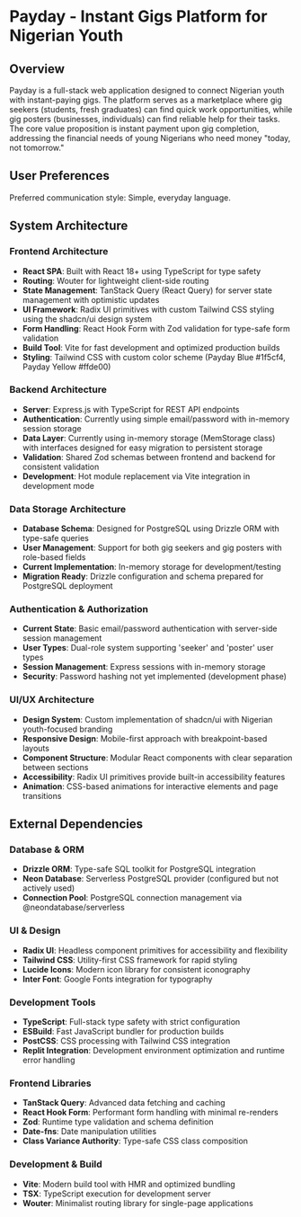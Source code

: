 # Payday - Instant Gigs Platform for Nigerian Youth

## Overview

Payday is a full-stack web application designed to connect Nigerian youth with instant-paying gigs. The platform serves as a marketplace where gig seekers (students, fresh graduates) can find quick work opportunities, while gig posters (businesses, individuals) can find reliable help for their tasks. The core value proposition is instant payment upon gig completion, addressing the financial needs of young Nigerians who need money "today, not tomorrow."

## User Preferences

Preferred communication style: Simple, everyday language.

## System Architecture

### Frontend Architecture
- **React SPA**: Built with React 18+ using TypeScript for type safety
- **Routing**: Wouter for lightweight client-side routing
- **State Management**: TanStack Query (React Query) for server state management with optimistic updates
- **UI Framework**: Radix UI primitives with custom Tailwind CSS styling using the shadcn/ui design system
- **Form Handling**: React Hook Form with Zod validation for type-safe form validation
- **Build Tool**: Vite for fast development and optimized production builds
- **Styling**: Tailwind CSS with custom color scheme (Payday Blue #1f5cf4, Payday Yellow #ffde00)

### Backend Architecture
- **Server**: Express.js with TypeScript for REST API endpoints
- **Authentication**: Currently using simple email/password with in-memory session storage
- **Data Layer**: Currently using in-memory storage (MemStorage class) with interfaces designed for easy migration to persistent storage
- **Validation**: Shared Zod schemas between frontend and backend for consistent validation
- **Development**: Hot module replacement via Vite integration in development mode

### Data Storage Architecture
- **Database Schema**: Designed for PostgreSQL using Drizzle ORM with type-safe queries
- **User Management**: Support for both gig seekers and gig posters with role-based fields
- **Current Implementation**: In-memory storage for development/testing
- **Migration Ready**: Drizzle configuration and schema prepared for PostgreSQL deployment

### Authentication & Authorization
- **Current State**: Basic email/password authentication with server-side session management
- **User Types**: Dual-role system supporting 'seeker' and 'poster' user types
- **Session Management**: Express sessions with in-memory storage
- **Security**: Password hashing not yet implemented (development phase)

### UI/UX Architecture
- **Design System**: Custom implementation of shadcn/ui with Nigerian youth-focused branding
- **Responsive Design**: Mobile-first approach with breakpoint-based layouts
- **Component Structure**: Modular React components with clear separation between sections
- **Accessibility**: Radix UI primitives provide built-in accessibility features
- **Animation**: CSS-based animations for interactive elements and page transitions

## External Dependencies

### Database & ORM
- **Drizzle ORM**: Type-safe SQL toolkit for PostgreSQL integration
- **Neon Database**: Serverless PostgreSQL provider (configured but not actively used)
- **Connection Pool**: PostgreSQL connection management via @neondatabase/serverless

### UI & Design
- **Radix UI**: Headless component primitives for accessibility and flexibility
- **Tailwind CSS**: Utility-first CSS framework for rapid styling
- **Lucide Icons**: Modern icon library for consistent iconography
- **Inter Font**: Google Fonts integration for typography

### Development Tools
- **TypeScript**: Full-stack type safety with strict configuration
- **ESBuild**: Fast JavaScript bundler for production builds
- **PostCSS**: CSS processing with Tailwind CSS integration
- **Replit Integration**: Development environment optimization and runtime error handling

### Frontend Libraries
- **TanStack Query**: Advanced data fetching and caching
- **React Hook Form**: Performant form handling with minimal re-renders
- **Zod**: Runtime type validation and schema definition
- **Date-fns**: Date manipulation utilities
- **Class Variance Authority**: Type-safe CSS class composition

### Development & Build
- **Vite**: Modern build tool with HMR and optimized bundling
- **TSX**: TypeScript execution for development server
- **Wouter**: Minimalist routing library for single-page applications